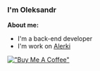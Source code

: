 ### I'm Oleksandr

**About me:**

- I'm a back-end developer
- I'm work on [Alerki](https://github.com/Alerki)

[!["Buy Me A Coffee"](https://www.buymeacoffee.com/assets/img/custom_images/orange_img.png)](https://www.buymeacoffee.com/petryk)
